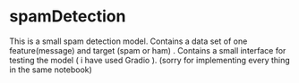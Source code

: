 # spamDetection
This is a small  spam detection model.
Contains a data set of one feature(message) and target (spam or ham) .
Contains a small interface for testing the model ( i have used Gradio ).
(sorry for implementing every thing in the same notebook)
